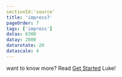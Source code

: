 ```yaml
---
sectionId:'source'
title: 'impress7'
pageOrder: 7
tags: ['impress']
datax: 6300
datay: 2000
datarotate: 20
datascale: 4
---
```

want to know more?
Read [Get Started](/page/start)
Luke!